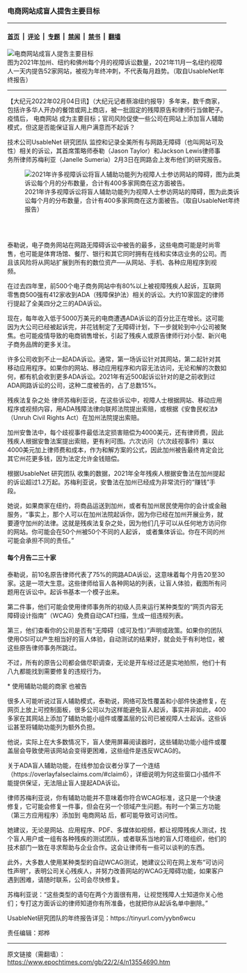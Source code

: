 ### 电商网站成盲人提吿主要目标

---

#### [首页](../../../..?n13554690) &nbsp;|&nbsp; [评论](../../../../../epoch-comment?n13554690) &nbsp;|&nbsp; [专题](../../../../../epoch-special?n13554690) &nbsp;|&nbsp; [禁闻](../../../../../epoch-news?n13554690) &nbsp;|&nbsp; [禁书](../../../../../books?n13554690) &nbsp;|&nbsp; [翻墙](https://github.com/gfw-breaker/nogfw/blob/master/README.md?n13554690)


<div><img alt="电商网站成盲人提吿主要目标" class="attachment-djy_600_400 size-djy_600_400 wp-post-image" src="https://i.epochtimes.com/assets/uploads/2022/02/id13554692-156079-600x400.png"/>
<div class="caption">
 图为2021年加州、纽约和佛州每个月的视障诉讼数量，2021年11月一名纽约视障人一天内提告52家网站，被视为年终冲刺，不代表每月趋势。（取自UsableNet年终报告）
</div></div><hr/><div class="post_content" id="artbody" itemprop="articleBody">
 <!-- article content begin -->
 <p>
  【大纪元2022年02月04日讯】（大纪元记者蔡溶纽约报导）多年来，数千商家，包括许多华人开办的餐馆或网上商店，被一批固定的残障原告和律师行当做靶子。疫情后，
  <ok href="https://www.epochtimes.com/gb/tag/%E7%94%B5%E5%95%86%E7%BD%91%E7%AB%99.html">
   电商网站
  </ok>
  成为主要目标；官司风险促使一些公司在网站上添加盲人辅助模式，但这是否能保证盲人用户满意而不起诉？
 </p>
 <p>
  技术公司UsableNet
  <ok href="https://www.epochtimes.com/gb/tag/%E7%A0%94%E7%A9%B6%E5%9B%A2%E9%98%9F.html">
   研究团队
  </ok>
  监控和记录全美所有与网路无障碍（也叫网站可及性）相关的诉讼，其首席策略师泰勒（Jason Taylor）和Jackson Lewis律师事务所律师苏梅利亚（Janelle Sumeria）2月3日在网路会上发布他们的研究报告。
 </p>
 <figure aria-describedby="caption-13554693" class="wp-caption aligncenter" id="13554693" style="width: 500px">
  <ok href=" https://i.epochtimes.com/assets/uploads/2022/02/id13554693-156080-450x136.png" rel="noreferrer noopener" target="_blank">
   <img alt="2021年许多视障诉讼将盲人辅助功能列为视障人士参访网站的障碍，图为此类诉讼每个月的分布数量，合计有400多家网商在这方面被告。" src="https://i.epochtimes.com/assets/uploads/2022/02/id13554693-156080-450x136.png"/>
  </ok>
  <br/><figcaption class="wp-caption-text" id="caption-13554693">
   2021年许多视障诉讼将盲人辅助功能列为视障人士参访网站的障碍，图为此类诉讼每个月的分布数量，合计有400多家网商在这方面被告。（取自UsableNet年终报告）
  </figcaption><br/>
 </figure><br/>
 <p>
  泰勒说，电子商务网站在网路无障碍诉讼中被告的最多，这些电商可能是时尚零售，也可能是体育场馆、餐厅、银行和其它同时拥有在线和实体店业务的公司。而且该风险将从网站扩展到所有的数位资产──从网站、手机、各种应用程序到视频。
 </p>
 <p>
  在过去四年里，前500个电子商务网站中有80%以上被视障残疾人起诉，互联网零售商500强有412家收到ADA（残障保护法）相关的诉讼。大约10家固定的律师行提起了全美四分之三的ADA诉讼。
 </p>
 <p>
  现在，每年收入低于5000万美元的电商遭遇ADA诉讼的百分比正在增长。这可能因为大公司已经被起诉完，并花钱制定了无障碍计划，下一步就轮到中小公司被聚焦。也可能疫情导致的电商销售增长，引起了残疾人或原告律师行对小型、新兴电子商务品牌的更多关注。
 </p>
 <p>
  许多公司收到不止一起ADA诉讼。通常，第一场诉讼针对其网站，第二起针对其移动应用程序。如果你的网站、移动应用程序和内容无法访问，无论和解的次数如何，都有机会收到更多ADA诉讼。2021年有近500起诉讼针对的是之前收到过ADA网路诉讼的公司，这种二度被告的，占了总数15%。
 </p>
 <p>
  残疾法复杂之处 律师苏梅利亚说，在这些诉讼中，视障人士根据网站、移动应用程序或视频内容，用ADA残障法律向联邦法院提出索赔，或根据《安鲁民权法》（Unruh Civil Rights Act）在加州法院提出索赔。
 </p>
 <p>
  加州安鲁法中，每个歧视事件最低法定损害赔偿为4000美元，还有律师费，因此残疾人根据安鲁法案提出索赔，更有利可图。六次访问（六次歧视事件）乘以4000美元加上律师费和成本，作为和解方案的公式，因此加州被告最终肯定会比其它州花更多钱，因为法定允许金钱赔偿。
 </p>
 <p>
  根据UsableNet
  <ok href="https://www.epochtimes.com/gb/tag/%E7%A0%94%E7%A9%B6%E5%9B%A2%E9%98%9F.html">
   研究团队
  </ok>
  收集的数据，2021年全年残疾人根据安鲁法在加州提起的诉讼超过1.2万起。苏梅利亚说，安鲁法在加州已经成为非常流行的“赚钱”手段。
 </p>
 <p>
  她说，如果商家在纽约，将商品运送到加州，或者有加州居民使用你的会计或金融服务，“事实上，那个人可以在加州法院起诉你，因为你已经在加州开展业务，就要遵守加州的法律。这就是残疾法复杂之处，因为他们几乎可以从任何地方访问你的网站。你可能会在50个州被50个不同的人起诉， 或者集体诉讼。你在不同的州可能会承担不同的责任。”
 </p>
 <h4>
  每个月告二三十家
 </h4>
 <p>
  泰勒说，前10名原告律师代表了75%的网路ADA诉讼，这意味着每个月告20至30家。这是一项大生意。这些律师给盲人各种网站的列表，让盲人体验，截图所有问题用在诉讼中。起诉书基本一个模子出来。
 </p>
 <p>
  第二件事，他们可能会使用律师事务所的初级人员来运行某种类型的“网页内容无障碍设计指南”（WCAG）免费自动CAT扫描，生成一组违规列表。
 </p>
 <p>
  第三，他们查看你的公司是否有“无障碍（或可及性）”声明或政策。如果你的团队使用OSI可以产生相当好的盲人体验，自动测试的结果好，就会处于有利地位，被这些原告律师事务所跳过。
 </p>
 <p>
  不过，所有的原告公司都会做尽职调查，无论是开车经过还是实地拍照，他们十有八九都能找到需要修复的违规行为。
 </p>
 <p>
  * 使用辅助功能的商家 也被告
 </p>
 <p>
  很多人可能听说过盲人辅助模式，泰勒说，网络可及性覆盖和小部件快速修复，在网页上放上可控制面板，很多公司以为这样能避免盲人起诉，事实并非如此，400多家在其网站上添加了辅助功能小组件或覆盖层的公司已被视障人士起诉。这些诉讼甚至将辅助功能列为额外负担。
 </p>
 <p>
  他说，实际上在大多数情况下，盲人使用屏幕阅读器时，这些辅助功能小组件或覆盖层会导致使用该网站会变得更困难，这些组件是违反WCAG的。
 </p>
 <p>
  关于ADA盲人辅助功能，在线参加会议者分享了一个连结（https://overlayfalseclaims.com/#claim6），详细说明为何这些窗口小插件不能提供保证，无法阻止盲人提起ADA诉讼。
 </p>
 <p>
  律师苏梅利亚说，你有辅助功能并不意味着你符合WCAG标准，这只是一个快速修复，它可能会修复一件事，但会在另一个领域产生问题。有时一个第三方功能（第三方应用程序）添加到
  <ok href="https://www.epochtimes.com/gb/tag/%E7%94%B5%E5%95%86%E7%BD%91%E7%AB%99.html">
   电商网站
  </ok>
  后，都可能导致可访问性。
 </p>
 <p>
  她建议，无论是网站、应用程序、PDF、多媒体如视频，都让视障残疾人测试，找个盲人用户或一组有各种残疾的测试团队，或者联系当地的盲人灯塔组织，他们的技术部门一致在寻求帮助与企业合作。这会让律师有一些可以谈判的东西。
 </p>
 <p>
  此外，大多数人使用某种类型的自动WCAG测试，她建议公司在网上发布“可访问性声明”，表明公司关心残疾人，并努力改善网站的WCAG无障碍功能，如果客户遇到困难，请随时联系，公司会尽快修复。
 </p>
 <p>
  苏梅利亚说：“这些类型的语句在两个方面很有用，让视觉残障人士知道你关心他们；专打这方面诉讼的律师知道你有所准备，也就把你从起诉名单中删除。”
 </p>
 <p>
  UsableNet研究团队的年终报告详见：https://tinyurl.com/yybn6wcu
 </p>
 <p>
  责任编辑：郑桦
 </p>
 <!-- article content end -->
 <div id="below_article_ad">
 </div>
</div>


---

原文链接（需翻墙）：https://www.epochtimes.com/gb/22/2/4/n13554690.htm